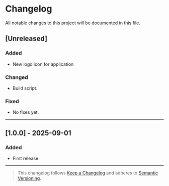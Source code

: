 # Changelog

All notable changes to this project will be documented in this file.

## [Unreleased]

### Added

- New logo icon for application

### Changed

- Build script.

### Fixed

- No fixes yet.

---

## [1.0.0] - 2025-09-01

### Added

- First release.

---

> This changelog follows [Keep a Changelog](https://keepachangelog.com/en/1.0.0/) and adheres to [Semantic Versioning](https://semver.org/spec/v2.0.0.html).
